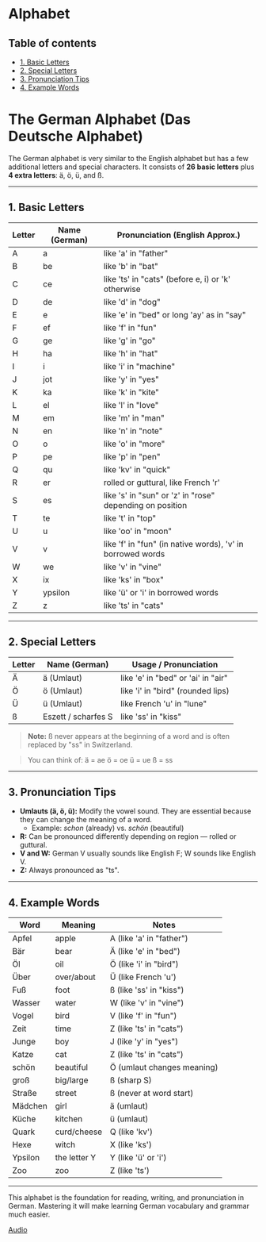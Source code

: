 # Alphabet

## Table of contents

- [1. Basic Letters](#1-basic-letters)
- [2. Special Letters](#2-special-letters)
- [3. Pronunciation Tips](#3-pronunciation-tips)
- [4. Example Words](#4-example-words)


# The German Alphabet (Das Deutsche Alphabet)

The German alphabet is very similar to the English alphabet but has a few additional letters and special characters. It consists of **26 basic letters** plus **4 extra letters**: ä, ö, ü, and ß.

---

## 1. Basic Letters

| Letter | Name (German) | Pronunciation (English Approx.) |
|--------|---------------|-------------------------------|
| A      | a             | like 'a' in "father"         |
| B      | be            | like 'b' in "bat"            |
| C      | ce            | like 'ts' in "cats" (before e, i) or 'k' otherwise |
| D      | de            | like 'd' in "dog"            |
| E      | e             | like 'e' in "bed" or long 'ay' as in "say" |
| F      | ef            | like 'f' in "fun"            |
| G      | ge            | like 'g' in "go"             |
| H      | ha            | like 'h' in "hat"            |
| I      | i             | like 'i' in "machine"        |
| J      | jot           | like 'y' in "yes"            |
| K      | ka            | like 'k' in "kite"           |
| L      | el            | like 'l' in "love"           |
| M      | em            | like 'm' in "man"            |
| N      | en            | like 'n' in "note"           |
| O      | o             | like 'o' in "more"           |
| P      | pe            | like 'p' in "pen"            |
| Q      | qu            | like 'kv' in "quick"         |
| R      | er            | rolled or guttural, like French 'r' |
| S      | es            | like 's' in "sun" or 'z' in "rose" depending on position |
| T      | te            | like 't' in "top"            |
| U      | u             | like 'oo' in "moon"          |
| V      | v             | like 'f' in "fun" (in native words), 'v' in borrowed words |
| W      | we            | like 'v' in "vine"           |
| X      | ix            | like 'ks' in "box"           |
| Y      | ypsilon       | like 'ü' or 'i' in borrowed words |
| Z      | z             | like 'ts' in "cats"          |

---

## 2. Special Letters

| Letter | Name (German) | Usage / Pronunciation |
|--------|---------------|---------------------|
| Ä      | ä (Umlaut)    | like 'e' in "bed" or 'ai' in "air" |
| Ö      | ö (Umlaut)    | like 'i' in "bird" (rounded lips) |
| Ü      | ü (Umlaut)    | like French 'u' in "lune" |
| ß      | Eszett / scharfes S | like 'ss' in "kiss" |

> **Note:** ß never appears at the beginning of a word and is often replaced by "ss" in Switzerland.

> You can think of:
> ä = ae
> ö = oe
> ü = ue
> ß = ss
---

## 3. Pronunciation Tips

- **Umlauts (ä, ö, ü):** Modify the vowel sound. They are essential because they can change the meaning of a word.
  - Example: *schon* (already) vs. *schön* (beautiful)
- **R:** Can be pronounced differently depending on region — rolled or guttural.
- **V and W:** German V usually sounds like English F; W sounds like English V.
- **Z:** Always pronounced as "ts".

---

## 4. Example Words

| Word        | Meaning         | Notes                        |
|------------|----------------|------------------------------|
| Apfel       | apple           | A (like 'a' in "father")     |
| Bär         | bear            | Ä (like 'e' in "bed")        |
| Öl          | oil             | Ö (like 'i' in "bird")       |
| Über        | over/about      | Ü (like French 'u')          |
| Fuß         | foot            | ß (like 'ss' in "kiss")      |
| Wasser      | water           | W (like 'v' in "vine")       |
| Vogel       | bird            | V (like 'f' in "fun")        |
| Zeit        | time            | Z (like 'ts' in "cats")      |
| Junge       | boy             | J (like 'y' in "yes")        |
| Katze       | cat             | Z (like 'ts' in "cats")      |
| schön       | beautiful       | Ö (umlaut changes meaning)    |
| groß        | big/large       | ß (sharp S)                  |
| Straße      | street          | ß (never at word start)       |
| Mädchen     | girl            | ä (umlaut)                   |
| Küche       | kitchen         | ü (umlaut)                   |
| Quark       | curd/cheese     | Q (like 'kv')                |
| Hexe        | witch           | X (like 'ks')                |
| Ypsilon     | the letter Y    | Y (like 'ü' or 'i')          |
| Zoo         | zoo             | Z (like 'ts')                |
---

This alphabet is the foundation for reading, writing, and pronunciation in German. Mastering it will make learning German vocabulary and grammar much easier.

[Audio](https://www.youtube.com/watch?v=xYuPIQMvEsg)
